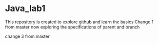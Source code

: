 # Java_lab1
This repository is created to explore github and learn the basics
Change 1 from master
now exploring the specifications of parent and branch 

change 3 from master
